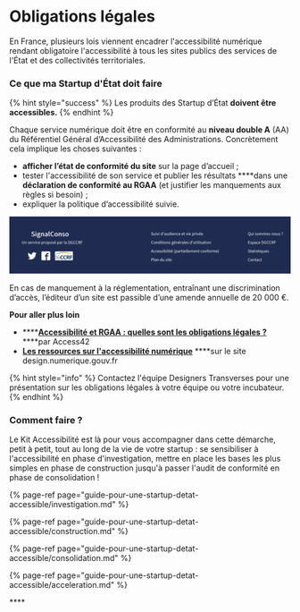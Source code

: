 # Obligations légales

En France, plusieurs lois viennent encadrer l'accessibilité numérique rendant obligatoire l'accessibilité à tous les sites publics des services de l'État et des collectivités territoriales.

### **Ce que ma Startup d'État doit faire**

{% hint style="success" %}
Les produits des Startup d’État **doivent être accessibles.**
{% endhint %}

Chaque service numérique doit être en conformité au **niveau double A** \(AA\) du Référentiel Général d’Accessibilité des Administrations. Concrètement cela implique les choses suivantes : 

* **afficher l’état de conformité du site** sur la page d’accueil ;
* tester l'accessibilité de son service et publier les résultats ****dans une **déclaration de conformité au RGAA** \(et justifier les manquements aux règles si besoin\) ;
* expliquer la politique d’accessibilité suivie.

![SignalConso affiche son taux de conformit&#xE9; \(partiel\) en fin de page](../../.gitbook/assets/image.png)

En cas de manquement à la réglementation, entraînant une discrimination d’accès, l’éditeur d’un site est passible d’une amende annuelle de 20 000 €.

**Pour aller plus loin**

* \*\*\*\*[**Accessibilité et RGAA : quelles sont les obligations légales ?**](https://access42.net/accessibilite-RGAA-obligations-legales) ****par Access42
* [**Les ressources sur l'accessibilité numérique**](https://design.numerique.gouv.fr/accessibilite-numerique/) ****sur le site design.numerique.gouv.fr

{% hint style="info" %}
Contactez l'équipe Designers Transverses pour une présentation sur les obligations légales à votre équipe ou votre incubateur. 
{% endhint %}

### **Comment faire ?**

Le Kit Accessibilité est là pour vous accompagner dans cette démarche, petit à petit, tout au long de la vie de votre startup : se sensibiliser à l'accessibilité en phase d'investigation, mettre en place les bases les plus simples en phase de construction jusqu'à passer l'audit de conformité en phase de consolidation !

{% page-ref page="guide-pour-une-startup-detat-accessible/investigation.md" %}

{% page-ref page="guide-pour-une-startup-detat-accessible/construction.md" %}

{% page-ref page="guide-pour-une-startup-detat-accessible/consolidation.md" %}

{% page-ref page="guide-pour-une-startup-detat-accessible/acceleration.md" %}

\*\*\*\*

